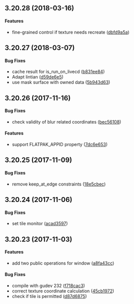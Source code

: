 ##  3.20.28 (2018-03-16)


#### Features

*   fine-grained control if texture needs recreate ([dbfd9a5a](dbfd9a5a))



##  3.20.27 (2018-03-07)


#### Bug Fixes

*   cache result for is_run_on_livecd ([b831ee84](b831ee84))
*   Adapt lintian ([d59de6e5](d59de6e5))
*   use mask surface with owned data ([5b943d63](5b943d63))



##  3.20.26 (2017-11-16)


#### Bug Fixes

*   check validity of blur related coordinates ([bec56108](bec56108))

#### Features

*   support FLATPAK_APPID property ([7dc6e653](7dc6e653))



##  3.20.25 (2017-11-09)


#### Bug Fixes

*   remove keep_at_edge constraints ([18e5cbec](18e5cbec))



##  3.20.24 (2017-11-06)


#### Bug Fixes

*   set tile monitor ([acad3597](acad3597))



## 3.20.23 (2017-11-03)

#### Features

*   add two public operations for window ([a8fa43cc](a8fa43cc))

#### Bug Fixes

*   compile with gudev 232 ([f718cac3](f718cac3))
*   correct texture coordinate calculation ([45cb1972](45cb1972))
*   check if tile is permitted ([d87d6875](d87d6875))


